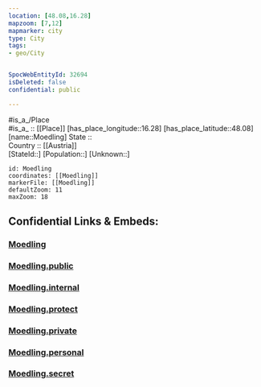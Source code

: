 ```yaml
---
location: [48.08,16.28] 
mapzoom: [7,12] 
mapmarker: city 
type: City
tags:
- geo/City


SpocWebEntityId: 32694
isDeleted: false
confidential: public

---
```

#is_a_/Place  
#is_a_ :: [[Place]] 
[has_place_longitude::16.28] 
[has_place_latitude::48.08] 
[name::Moedling] 
State ::  
Country :: [[Austria]]  
[StateId::] 
[Population::] 
[Unknown::] 


```leaflet
id: Moedling
coordinates: [[Moedling]] 
markerFile: [[Moedling]] 
defaultZoom: 11 
maxZoom: 18
```


## Confidential Links & Embeds: 

### [Moedling](/_Standards/Earth/Continent/Europe/Europe~Central/Austria/Austrias_States/Niederösterreich/City/Moedling.md) 

### [Moedling.public](/_public/Earth/Continent/Europe/Europe~Central/Austria/Austrias_States/Niederösterreich/City/Moedling.public.md) 

### [Moedling.internal](/_internal/Earth/Continent/Europe/Europe~Central/Austria/Austrias_States/Niederösterreich/City/Moedling.internal.md) 

### [Moedling.protect](/_protect/Earth/Continent/Europe/Europe~Central/Austria/Austrias_States/Niederösterreich/City/Moedling.protect.md) 

### [Moedling.private](/_private/Earth/Continent/Europe/Europe~Central/Austria/Austrias_States/Niederösterreich/City/Moedling.private.md) 

### [Moedling.personal](/_personal/Earth/Continent/Europe/Europe~Central/Austria/Austrias_States/Niederösterreich/City/Moedling.personal.md) 

### [Moedling.secret](/_secret/Earth/Continent/Europe/Europe~Central/Austria/Austrias_States/Niederösterreich/City/Moedling.secret.md)

